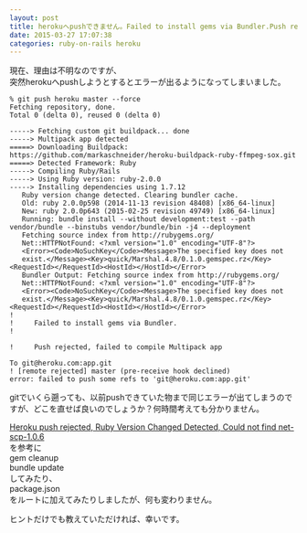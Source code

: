 ```yaml
---
layout: post
title: herokuへpushできません。Failed to install gems via Bundler.Push rejected, failed to compile Multipack app
date: 2015-03-27 17:07:38
categories: ruby-on-rails heroku
---
```

<!-- {% raw %} -->
<p>現在、理由は不明なのですが、<br>
突然herokuへpushしようとするとエラーが出るようになってしまいました。</p>

<pre><code>% git push heroku master --force
Fetching repository, done.
Total 0 (delta 0), reused 0 (delta 0)

-----&gt; Fetching custom git buildpack... done
-----&gt; Multipack app detected
=====&gt; Downloading Buildpack: https://github.com/markaschneider/heroku-buildpack-ruby-ffmpeg-sox.git
=====&gt; Detected Framework: Ruby
-----&gt; Compiling Ruby/Rails
-----&gt; Using Ruby version: ruby-2.0.0
-----&gt; Installing dependencies using 1.7.12
   Ruby version change detected. Clearing bundler cache.
   Old: ruby 2.0.0p598 (2014-11-13 revision 48408) [x86_64-linux]
   New: ruby 2.0.0p643 (2015-02-25 revision 49749) [x86_64-linux]
   Running: bundle install --without development:test --path vendor/bundle --binstubs vendor/bundle/bin -j4 --deployment
   Fetching source index from http://rubygems.org/
   Net::HTTPNotFound: &lt;?xml version="1.0" encoding="UTF-8"?&gt;
   &lt;Error&gt;&lt;Code&gt;NoSuchKey&lt;/Code&gt;&lt;Message&gt;The specified key does not
   exist.&lt;/Message&gt;&lt;Key&gt;quick/Marshal.4.8/0.1.0.gemspec.rz&lt;/Key&gt;&lt;RequestId&gt;&lt;/RequestId&gt;&lt;HostId&gt;&lt;/HostId&gt;&lt;/Error&gt;
   Bundler Output: Fetching source index from http://rubygems.org/
   Net::HTTPNotFound: &lt;?xml version="1.0" encoding="UTF-8"?&gt;
   &lt;Error&gt;&lt;Code&gt;NoSuchKey&lt;/Code&gt;&lt;Message&gt;The specified key does not
   exist.&lt;/Message&gt;&lt;Key&gt;quick/Marshal.4.8/0.1.0.gemspec.rz&lt;/Key&gt;&lt;RequestId&gt;&lt;/RequestId&gt;&lt;HostId&gt;&lt;/HostId&gt;&lt;/Error&gt;
!
!     Failed to install gems via Bundler.
!

!     Push rejected, failed to compile Multipack app

To git@heroku.com:app.git
! [remote rejected] master (pre-receive hook declined)
error: failed to push some refs to 'git@heroku.com:app.git'
</code></pre>

<p>gitでいくら遡っても、以前pushできていた物まで同じエラーが出てしまうのですが、どこを直せば良いのでしょうか？何時間考えても分かりません。</p>

<p><a href="https://stackoverflow.com/questions/15033607/heroku-push-rejected-ruby-version-changed-detected-could-not-find-net-scp-1-0">Heroku push rejected, Ruby Version Changed Detected, Could not find net-scp-1.0.6</a><br>
を参考に<br>
    gem cleanup  <br>
    bundle update <br>
してみたり、<br>
package.json<br>
をルートに加えてみたりしましたが、何も変わりません。</p>

<p>ヒントだけでも教えていただければ、幸いです。</p>
<!-- {% endraw %} -->

